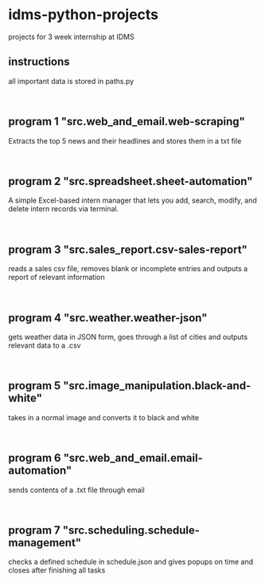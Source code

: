# idms-python-projects
projects for 3 week internship at IDMS

## instructions
all important data is stored in paths.py


<br>

## program 1 "src.web_and_email.web-scraping"
Extracts the top 5 news and their headlines and stores them in a txt file

<br>

## program 2 "src.spreadsheet.sheet-automation"
A simple Excel-based intern manager that lets you add, search, modify, and delete intern records via terminal.

<br>

## program 3 "src.sales_report.csv-sales-report"
reads a sales csv file, removes blank or incomplete entries and outputs a report of relevant information

<br>

## program 4 "src.weather.weather-json"
gets weather data in JSON form, goes through a list of cities and outputs relevant data to a .csv

<br>

## program 5 "src.image_manipulation.black-and-white"
takes in a normal image and converts it to black and white

<br>

## program 6 "src.web_and_email.email-automation"
sends contents of a .txt file through email

<br>

## program 7 "src.scheduling.schedule-management"
checks a defined schedule in schedule.json and gives popups on time and closes after finishing all tasks 